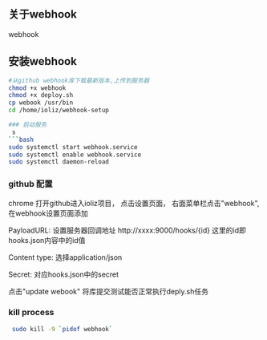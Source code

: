 
## 关于webhook

webhook

## 安装webhook

```bash
#从github webhook库下载最新版本,上传到服务器
chmod +x webhook
chmod +x deploy.sh
cp webook /usr/bin
cd /home/ioliz/webhook-setup

### 启动服务
 s
```bash
sudo systemctl start webhook.service
sudo systemctl enable webhook.service
sudo systemctl daemon-reload
```

### github 配置

chrome 打开github进入ioliz项目， 点击设置页面， 右面菜单栏点击"webhook", 在webhook设置页面添加

PayloadURL: 设置服务器回调地址 http://xxxx:9000/hooks/{id} 这里的id即hooks.json内容中的id值

Content type: 选择application/json

Secret: 对应hooks.json中的secret

点击"update webook" 将库提交测试能否正常执行deply.sh任务

### kill process

``` bash
 sudo kill -9 `pidof webhook`
```
